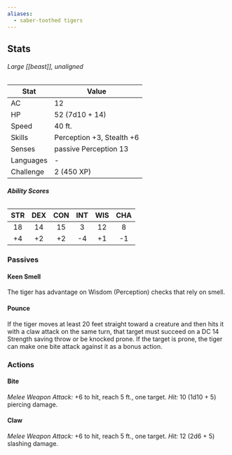 ```yaml
---
aliases:
  - saber-toothed tigers
---
```

## Stats
###### *Large [[beast]], unaligned*
| Stat           | Value                     |
| -------------- | ------------------------- |
| AC             | 12                        |
| HP             | 52 (7d10 + 14)            |
| Speed          | 40 ft.                    |
| Skills         | Perception +3, Stealth +6 |
| Senses         | passive Perception 13     |
| Languages      | -                         |
| Challenge      | 2 (450 XP)                |
###### **Ability Scores**
| STR | DEX | CON | INT | WIS | CHA |
|:---:|:---:|:---:|:---:|:---:|:---:|
| 18  | 14  | 15  |  3  | 12  |  8  |
| +4  | +2  | +2  | -4  | +1  | -1  | 
### Passives
#### Keen Smell
The tiger has advantage on Wisdom (Perception) checks that rely on smell.
#### Pounce
If the tiger moves at least 20 feet straight toward a creature and then hits it with a claw attack on the same turn, that target must succeed on a DC 14 Strength saving throw or be knocked prone. If the target is prone, the tiger can make one bite attack against it as a bonus action.
### Actions
#### Bite
_Melee Weapon Attack:_ +6 to hit, reach 5 ft., one target. 
_Hit:_ 10 (1d10 + 5) piercing damage.
#### Claw
_Melee Weapon Attack:_ +6 to hit, reach 5 ft., one target. 
_Hit:_ 12 (2d6 + 5) slashing damage.